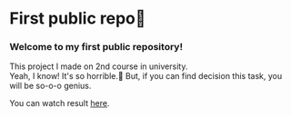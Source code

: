 # First public repo🎊

### Welcome to my first public repository!
This project I made on 2nd course in university.  
Yeah, I know! It's so horrible.🙈 But, if you can find decision this task, you will be so-o-o genius.

You can watch result [here](https://danoneko.github.io/).
